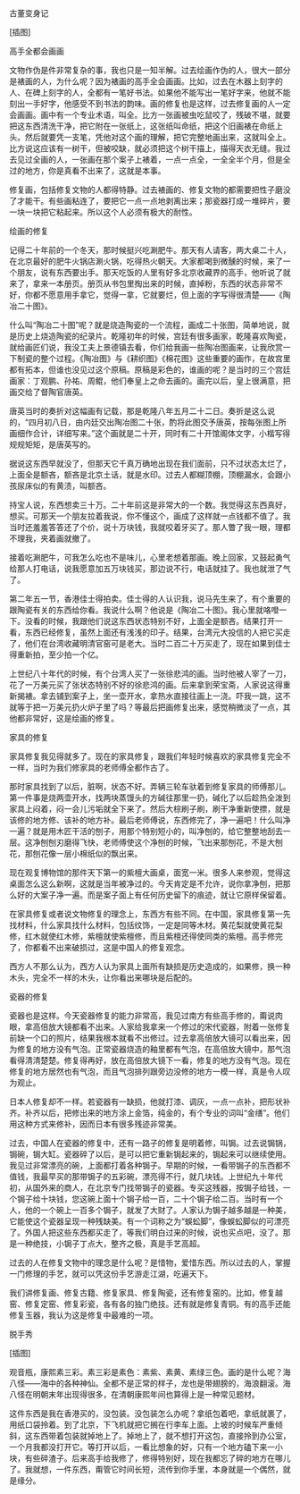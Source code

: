            

古董变身记

[插图]

高手全都会画画

文物作伪是件非常复杂的事，我也只是一知半解。过去绘画作伪的人，很大一部分是裱画的人，为什么呢？因为裱画的高手全会画画。比如，过去在木器上刻字的人、在碑上刻字的人，全都有一笔好书法。如果他不能写出一笔好字来，他就不能刻出一手好字，他感受不到书法的韵味。画的修复也是这样，过去修复画的人一定会画画。画中有一个专业术语，叫全。比方一张画被虫吃鼠咬了，残破不堪，就要把这东西清洗干净，把它附在一张纸上，这张纸叫命纸，把这个旧画裱在命纸上头。然后就要凭一支笔，凭他对这个画的理解，把它完整地画出来，这就叫全上。比方说这应该有一树干，但被咬缺，就必须把这个树干描上，描得天衣无缝。我过去见过全画的人，一张画在那个案子上裱着，一点一点全，一全全半个月，但是全过的地方，你是真看不出来了，这就是本事。

修复画，包括修复文物的人都得特静。过去裱画的、修复文物的都需要把性子磨没了才能干。有些画粘连了，要把它一点一点地剥离出来；那瓷器打成一堆碎片，要一块一块把它粘起来。所以这个人必须有极大的耐性。

绘画的修复

记得二十年前的一个冬天，那时候挺兴吃涮肥牛。那天有人请客，两大桌二十人，在北京最好的肥牛火锅店涮火锅，吃得热火朝天。大家都喝到微醺的时候，来了一个朋友，说有东西要出手。那天吃饭的人里有好多北京收藏界的高手，他听说了就来了，拿来一本册页。册页从书包里掏出来的时候，直掉粉，东西的状态非常不好，你都不愿意用手拿它，觉得一拿，它就要烂，但上面的字写得很清楚——《陶冶二十图》。

什么叫“陶冶二十图”呢？就是烧造陶瓷的一个流程，画成二十张图，简单地说，就是历史上烧造陶瓷的纪录片。乾隆初年的时候，宫廷有很多画家，乾隆喜欢陶瓷，就给画匠们说，我没工夫上景德镇去看，你们给我画一些陶冶图画来，让我欣赏一下制瓷的整个过程。《陶冶图》与《耕织图》《棉花图》这些重要的画作，在故宫里都有拓本，但谁也没见过这个原稿。原稿是彩色的，谁画的呢？是当时的三个宫廷画家：丁观鹏、孙祐、周鲲，他们奉皇上之命去画的。画完以后，皇上很满意，把画交给了督陶官唐英。

唐英当时的奏折对这幅画有记载，那是乾隆八年五月二十二日。奏折是这么说的，“四月初八日，由内廷交出陶冶图二十张，酌将此图交予唐英，按每张图上所画细作合计，详细写来。”这个画就是二十开，同时有二十开馆阁体文字，小楷写得规规矩矩，是唐英写的。

据说这东西早就没了，但那天它千真万确地出现在我们面前，只不过状态太烂了，上面全是额吝，额吝是北京土话，就是水印。过去人都糊顶棚，顶棚漏水，会跟小孩尿床似的有黄渍，叫额吝。

持宝人说，东西想卖三十万。二十年前这是非常大的一个数。我觉得这东西真好，想买。可那天一个朋友拉着我说，你不懂这个，画成了这样就一点钱都不值了。我当时还羞羞答答还了个价，说十万块钱，我就咬着牙买了。那人瞥了我一眼，理都不理我，夹着画就撤了。

接着吃涮肥牛，可我怎么吃也不是味儿，心里老想着那画。晚上回家，又鼓起勇气给那人打电话，说我愿意加五万块钱买，那边说不行，电话就挂了。我也就泄了气了。

第二年五一节，香港佳士得拍卖。佳士得的人认识我，说马先生来了，有个重要的跟陶瓷有关的东西给你看。我说什么啊？他说是《陶冶二十图》。我心里就咯噔一下。没看的时候，我跟他们说这东西状态特别不好，上面全是额吝。结果打开一看，东西已经修复，虽然上面还有浅浅的印子。结果，台湾元大投信的人把它买走了，他们在台湾收藏明清官窑可是老大。当时二百二十万买走了，现在如果到佳士得重新拍，至少拍一个亿。

上世纪八十年代的时候，有个台湾人买了一张徐悲鸿的画。当时他被人宰了一刀，花了一万美元买了张状态特别不好的徐悲鸿的画。后来拿到荣宝斋，人家说这得重新揭裱。拿去铺到案子上，坐一壶开水，拿热水直接往画上一浇。吓我一跳，这不就等于把一万美元扔火炉子里了吗？等最后把画修复出来，感觉稍微淡了一点，其他都非常好，这是绘画的修复。

家具的修复

家具修复我见得就多了。现在的家具修复，跟我们年轻时候喜欢的家具修复完全不一样，当时为我们修家具的老师傅全都作古了。

那时家具找到了以后，脏啊，状态不好。弄辆三轮车驮着到修复家具的师傅那儿。第一件事是烧两壶开水，找两块蒸馒头的方碱往那里一扔，碱化了以后趁热全泼到家具上闷着，闷一会儿污垢就全下来了。然后大棕刷子刷，刷干净重新使摽，就是该修的地方修、该补的地方补。最后老师傅说，东西修完了，净一遍吧！什么叫净一遍？就是用木匠干活的刨子，用那个特别短小的，叫净刨的，给它整整地刮去一层。这净刨刨刃磨得飞快，老师傅使这个净刨的时候，飞出来那刨花，不是大刨花，那刨花像一层小棉纸似的飘出来。

现在观复博物馆的那件天下第一的紫檀大画桌，面宽一米。很多人来参观，觉得这桌面怎么这么新啊，这就是当年被净过的。今天肯定是不允许，说你拿净刨，把那么好的大案子净一遍。而是案子面上有任何历史留下的痕迹，就让它原样保留着。

在家具修复或者说文物修复的理念上，东西方有些不同。在中国，家具修复第一先找材料，什么家具找什么材料，包括纹饰，一定是同等木材。黄花梨就使黄花梨修，红木就使红木修，紫檀就使紫檀修，而且紫檀还得使同类的紫檀。高手修完了，你都看不出来破损过，这是中国人的修复观念。

西方人不那么认为，西方人认为家具上面所有缺损是历史造成的，如果修，换一种木头，完全不一样的木头，让你看出来哪块是后配的。

瓷器的修复

瓷器也是这样。今天瓷器修复的能力非常高，我见过南方有些高手修的，甭说肉眼，拿高倍放大镜都看不出来。人家给我拿来一个修过的宋代瓷器，附着一张修复前缺一个口的照片，结果我根本就看不出修过。过去拿高倍放大镜可以看出来，因为修复的地方没有气泡。正常瓷器烧造的釉里都有气泡，在高倍放大镜中，那气泡看得清清楚楚。修复得再好，放在高倍放大镜下一看，修复的地方没有气泡。现在修复的地方居然也有气泡，而且气泡排列跟旁边没修的地方一模一样，真是令人叹为观止。

日本人修复却不一样。若瓷器有一缺损，他就打漆、调灰，一点一点补，把形状补齐。补齐以后，把修出来的地方涂上金箔，纯金的，有个专业的词叫“金缮”。他们用这种方式来修补，因而日本有很多残迹非常美。

过去，中国人在瓷器的修复中，还有一路子的修复是明着修，叫锔。过去说锔锅，锔碗，锔大缸。瓷器碎了以后，是可以把它重新锔起来的，锔起来可以继续使用。我见过非常漂亮的碗，上面都打着各种锔子。早期的时候，一看带锔子的东西都不值钱，我最早买的那带锔子的五彩碗，漂亮得不行，就几块钱。上世纪九十年代初，从国外来的商人，在北京专门找带锔子的瓷器。专买这残器，按锔子给钱，一个锔子给十块钱，您这碗上面十个锔子给一百，二十个锔子给二百。当时有一个人，他的一个碗上一百多个锔子，就发了大财了。人家认为锔子越多越是一种美，它能使这个瓷器呈现一种残缺美。有一个词称之为“蜈蚣脚”，像蜈蚣脚似的可漂亮了。外国人把这些东西都买走了，等我们明白过来的时候，说也买点吧，没了。那是一种绝技，小锔子丁点大，整齐之极，真是手艺高超。

过去的人在修复文物中的理念是什么呢？是惜物，爱惜东西。所以过去的人，掌握一门修理的手艺，就可以凭这份手艺游走江湖，吃遍天下。

我们讲修复画、修复古籍、修复家具、修复陶瓷，还有修复窑的。比如，修复越窑、修复定窑、修复彩瓷，各有各的独门绝技。还有就是修复青铜。有的高手还能修复玉器，我认为这是修复中最难的一项。

脱手秀

[插图]

观音瓶，康熙素三彩。素三彩是素色：素紫、素黄、素绿三色。画的是什么呢？海八怪——海中的各种神仙。全都不是正常的样子，龙也是带翅膀的，海浪翻滚。海八怪在明朝末年出现得很多，在清朝康熙年间也算得上是一种常见题材。

这件东西是我在香港买的，没包装。没包装怎么办呢？拿纸包着吧，拿纸就裹了，用纸口袋拎着。到了北京，下飞机就把它搁在行李车上面。上坡的时候车严重倾斜，这东西带着包装就掉地上了。掉地上了，就不想打开这包，直接拎到办公室，一个月我都没打开它。等打开以后，一看比想象的好，只有一个地方磕下来一小块，有些碎渣子。后来高手给我修了，修得特别好，现在我都忘了碎的地方在哪儿了。我就想，一件东西，甭管它时间长短，流传到你手里，本身就是一个偶然，就是缘分。